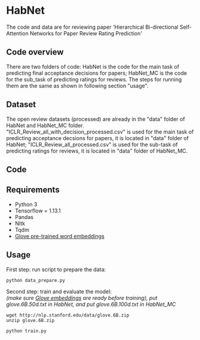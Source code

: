 # HabNet
The code and data are for reviewing paper 'Hierarchical Bi-directional Self-Attention Networks for Paper Review Rating Prediction'

## Code overview
There are two folders of code: HabNet is the code for the main task of predicting final acceptance decisions for papers; HabNet_MC is the code for the sub_task of predicting ratings for reviews. The steps for running them are the same as shown in following section "usage".

## Dataset
The open review datasets (processed) are already in the "data" folder of HabNet and HabNet_MC folder. "ICLR_Review_all_with_decision_processed.csv" is used for the main task of predicting acceptance decsions for papers, it is located in "data" folder of HabNet; "ICLR_Review_all_processed.csv" is used for the sub-task of predicting ratings for reviews, it is located in "data" folder of HabNet_MC.


## Code

## Requirements

- Python 3
- Tensorflow = 1.13.1
- Pandas
- Nltk
- Tqdm
- [Glove pre-trained word embeddings](http://nlp.stanford.edu/data/glove.6B.zip)

## Usage

First step: run script to prepare the data:

```bash
python data_prepare.py
```

Second step: train and evaluate the model:
<br>
*(make sure [Glove embeddings](#requirements) are ready before training), put glove.6B.50d.txt in HabNet, and put glove.6B.100d.txt in HabNet_MC*
```
wget http://nlp.stanford.edu/data/glove.6B.zip
unzip glove.6B.zip
```
```bash
python train.py
```




